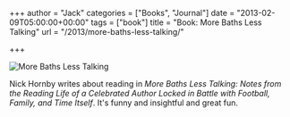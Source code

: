 +++
author = "Jack"
categories = ["Books", "Journal"]
date = "2013-02-09T05:00:00+00:00"
tags = ["book"]
title = "Book: More Baths Less Talking"
url = "/2013/more-baths-less-talking/"

+++

<aside> <img src="/img/more-baths-book.jpg" alt="More Baths Less Talking" class="postimage" />
  
</aside> 

Nick Hornby writes about reading in _More Baths Less Talking: Notes from the Reading Life of a Celebrated Author Locked in Battle with Football, Family, and Time Itself_. It's funny and insightful and great fun.